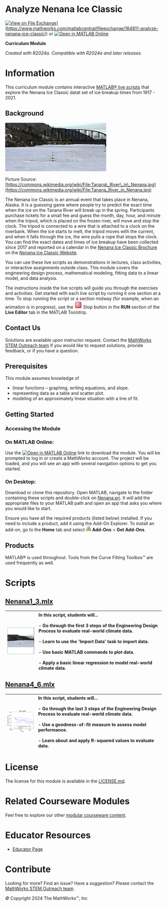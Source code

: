 
# Analyze Nenana Ice Classic

[![View on File Exchange](https://www.mathworks.com/matlabcentral/images/matlab-file-exchange.svg)](https://www.mathworks.com/matlabcentral/fileexchange/164811-analyze-nenana-ice-classic)](https://www.mathworks.com/matlabcentral/fileexchange/164811-analyze-nenana-ice-classic)) or [![Open in MATLAB Online](https://www.mathworks.com/images/responsive/global/open-in-matlab-online.svg)](https://matlab.mathworks.com/open/github/v1?repo=MathWorks-Teaching-Resources/Analyze-Nenana-Ice-Classic&project=Nenana.prj)

**Curriculum Module**

_Created with R2024a. Compatible with R2024a and later releases._

# Information

This curriculum module contains interactive [MATLAB® live scripts](https://www.mathworks.com/products/matlab/live-editor.html) that explore the Nenana Ice Classic datat set of ice breakup times from 1917 \- 2021.


## Background

![image_0.png](Images/image_0.png)


Picture Source: [https://commons.wikimedia.org/wiki/File:Tanana\_River\_in\_Nenana.jpg](https://commons.wikimedia.org/wiki/File:Tanana_River_in_Nenana.jpg)


The Nenana Ice Classic is an annual event that takes place in Nenana, Alaska. It is a guessing game where people try to predict the exact time when the ice on the Tanana River will break up in the spring. Participants purchase tickets for a small fee and guess the month, day, hour, and minute when the tripod, which is placed on the frozen river, will move and stop the clock. The tripod is connected to a wire that is attached to a clock on the riverbank. When the ice starts to melt, the tripod moves with the current, and when it falls through the ice, the wire pulls a rope that stops the clock. You can find the exact dates and times of ice breakup have been collected since 2017 and reported on a calendar in the [Nenana Ice Classic Brochure](https://www.nenanaakiceclassic.com/brochures) on the [Nenana Ice Classic Website](https://www.nenanaakiceclassic.com/).


You can use these live scripts as demonstrations in lectures, class activities, or interactive assignments outside class. This module covers the engineering design process, mathematical modeling, fitting data to a linear model, and data analysis.  


The instructions inside the live scripts will guide you through the exercises and activities. Get started with each live script by running it one section at a time. To stop running the script or a section midway (for example, when an animation is in progress), use the ![image_1.png](Images/image_1.png) Stop button in the **RUN** section of the **Live Editor** tab in the MATLAB Toolstrip.

## Contact Us

Solutions are available upon instructor request. Contact the [MathWorks STEM Outreach team](mailto:%20stemoutreach@groups.mathworks.com) if you would like to request solutions, provide feedback, or if you have a question.


## Prerequisites

This module assumes knowledge of 

-  linear functions – graphing, writing equations, and slope. 
-  representing data as a table and scatter plot. 
-  modeling of an approximately linear situation with a line of fit. 

## Getting Started
### Accessing the Module
### **On MATLAB Online:**

Use the [![Open in MATLAB Online](https://www.mathworks.com/images/responsive/global/open-in-matlab-online.svg)](https://matlab.mathworks.com/open/github/v1?repo=MathWorks-Teaching-Resources/Analyze-Nenana-Ice-Classic&project=Nenana.prj) link to download the module. You will be prompted to log in or create a MathWorks account. The project will be loaded, and you will see an app with several navigation options to get you started.

### **On Desktop:**

Download or clone this repository. Open MATLAB, navigate to the folder containing these scripts and double\-click on [Nenana.prj](https://matlab.mathworks.com/open/github/v1?repo=MathWorks-Teaching-Resources/Analyze-Nenana-Ice-Classic&project=Nenana.prj). It will add the appropriate files to your MATLAB path and open an app that asks you where you would like to start. 


Ensure you have all the required products (listed below) installed. If you need to include a product, add it using the Add\-On Explorer. To install an add\-on, go to the **Home** tab and select  ![image_3.png](Images/image_3.png) **Add-Ons** > **Get Add-Ons**. 


## Products

MATLAB® is used throughout. Tools from the Curve Fitting Toolbox™ are used frequently as well. 

# Scripts

## [**Nenana1\_3.mlx**](./Nenana1_3.mlx) 
| ![image_4.png](Images/image_4.png) <br>  | **In this script, students will...** <br> <br>-  Go through the first 3 steps of the Engineering Design Process to evaluate real\-world climate data.  <br> <br>-  Learn to use the 'Import Data' task to import data. <br> <br>-  Use basic MATLAB commands to plot data. <br> <br>-  Apply a basic linear regression to model real\-world climate data. <br>   |
| :-- | :-- |

## [**Nenana4\_6.mlx**](./Nenana4_6.mlx) 
| ![image_5.png](Images/image_5.png) <br>  | **In this script, students will...** <br> <br>-  Go through the last 3 steps of the Engineering Design Process to evaluate real\-world climate data.  <br> <br>-  Use a goodness\-of\-fit measure to assess model performance. <br> <br>-  Learn about and apply R\-squared values to evaluate data.  <br>   |
| :-- | :-- |

# License

The license for this module is available in the [LICENSE.md](https://github.com/MathWorks-Teaching-Resources/Analyze-Nenana-Ice-Classic/blob/release/LICENSE.md).

# Related Courseware Modules

Feel free to explore our other [modular courseware content](https://www.mathworks.com/matlabcentral/fileexchange/?q=tag%3A%22courseware+module%22&sort=downloads_desc_30d).

# Educator Resources
-  [Educator Page](https://www.mathworks.com/academia/educators.html) 

# Contribute 

Looking for more? Find an issue? Have a suggestion? Please contact the [MathWorks STEM Outreach team](mailto:%20stemoutreach@groups.mathworks.com).


 *©* Copyright 2024 The MathWorks™, Inc



